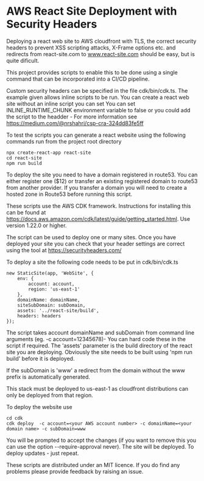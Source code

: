 # AWS React Site Deployment with Security Headers

Deploying a react web site to AWS cloudfront with TLS, the correct security headers to prevent XSS scripting attacks, X-Frame options etc. and redirects from react-site.com to www.react-site.com should be easy, but is quite dificult.

This project provides scripts to enable this to be done using a single command that can be incorporated into a CI/CD pipeline.

Custom security headers can be specified in the file cdk/bin/cdk.ts. The example given allows inline scripts to be run. You can create a react web site without an inline script you can set You can set INLINE_RUNTIME_CHUNK environment variable to false or you could add the script to the headder - For more information see https://medium.com/@nrshahri/csp-cra-324dd83fe5ff

To test the scripts you can generate a react website using the following commands run from the project root directory

```
npx create-react-app react-site
cd react-site
npm run build
```

To deploy the site you need to have a domain registered in route53. You can either register one (\$12) or transfer an existing registered domain to route53 from another provider. If you transfer a domain you will need to create a hosted zone in Route53 before running this script.

These scripts use the AWS CDK framework. Instructions for installing this can be found at https://docs.aws.amazon.com/cdk/latest/guide/getting_started.html. Use version 1.22.0 or higher.

The script can be used to deploy one or many sites. Once you have deployed your site you can check that your header settings are correct using the tool at https://securityheaders.com/

To deploy a site the following code needs to be put in cdk/bin/cdk.ts

```
new StaticSite(app, 'WebSite', {
    env: {
        account: account,
        region: 'us-east-1'
    },
    domainName: domainName,
    siteSubDomain: subDomain,
    assets: '../react-site/build',
    headers: headers
});
```

The script takes account domainName and subDomain from command line arguments (eg. -c account=12345678)- You can hard code these in the script if required. The 'assets' parameter is the build directory of the react site you are deploying. Obviously the site needs to be built using 'npm run build' before it is deployed.

If the subDomain is 'www' a redirect from the domain without the www prefix is automatically generated.

This stack must be deployed to us-east-1 as cloudfront distributions can only be deployed from that region.

To deploy the website use

```
cd cdk
cdk deploy  -c account=<your AWS account number> -c domainName=<your domain name> -c subDomain=www
```

You will be prompted to accept the changes (if you want to remove this you can use the option --require-approval never). The site will be deployed. To deploy updates - just repeat.

These scripts are distributed under an MIT licence. If you do find any problems please provide feedback by raising an issue.

